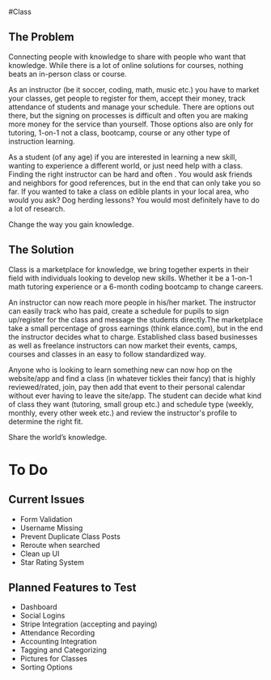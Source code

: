 #Class

## The Problem

Connecting people with knowledge to share with people who want that knowledge.
While there is a lot of online solutions for courses, nothing beats an in-person class or course.

As an instructor (be it soccer, coding, math, music etc.) you have to market your classes, get people to register for them, accept their money, track attendance of students and manage your schedule. There are options out there, but the signing on processes is difficult and often you are making more money for the service than yourself. Those options also are only for tutoring, 1-on-1 not a class, bootcamp, course or any other type of instruction learning.

As a student (of any age) if you are interested in learning a new skill, wanting to experience a different world, or just need help with a class. Finding the right instructor can be hard and often . You would ask friends and neighbors for good references, but in the end that can only take you so far. If you wanted to take a class on edible plants in your local area, who would you ask? Dog herding lessons? You would most definitely have to do a lot of research.

Change the way you gain knowledge. 

## The Solution

Class is a marketplace for knowledge, we bring together experts in their field with individuals looking to develop new skills. Whether it be a 1-on-1 math tutoring experience or a 6-month coding bootcamp to change careers.

An instructor can now reach more people in his/her market. The instructor can easily track who has paid, create a schedule for pupils to sign up/register for the class and message the students directly.The marketplace take a small percentage of gross earnings (think elance.com), but in the end the instructor decides what to charge. Established class based businesses as well as freelance instructors can now market their events, camps, courses and classes in an easy to follow standardized way.

Anyone who is looking to learn something new can now hop on the website/app and find a class (in whatever tickles their fancy) that is highly reviewed/rated, join, pay then add that event to their personal calendar without ever having to leave the site/app. The student can decide what kind of class they want (tutoring, small group etc.) and schedule type (weekly, monthly, every other week etc.) and review the instructor's profile to determine the right fit.

Share the world’s knowledge. 

# To Do

## Current Issues

* Form Validation
* Username Missing
* Prevent Duplicate Class Posts
* Reroute when searched
* Clean up UI
* Star Rating System


## Planned Features to Test

* Dashboard
* Social Logins
* Stripe Integration (accepting and paying)
* Attendance Recording
* Accounting Integration
* Tagging and Categorizing
* Pictures for Classes
* Sorting Options